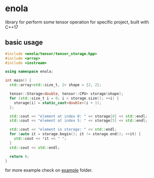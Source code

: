 # enola
library for perform some tensor operation for specific project, built with C++17

## basic usage

```cpp
#include <enola/tensor/tensor_storage.hpp>
#include <array>
#include <iostream>

using namespace enola;

int main() {
  std::array<std::size_t, 2> shape = {2, 2};

  tensor::Storage<double, tensor::CPU> storage(shape);
  for (std::size_t i = 0; i < storage.size(); ++i) {
    storage[i] = static_cast<double>(i + 1);
  };

  std::cout << "element at index 0: " << storage[0] << std::endl;
  std::cout << "element at index 5: " << storage[5] << std::endl;

  std::cout << "element in storage: " << std::endl;
  for (auto it = storage.begin(); it != storage.end(); ++it) {
    std::cout << *it << " ";
  }
  std::cout << std::endl;

  return 0;
}
```

for more example check on [example](example) folder.
